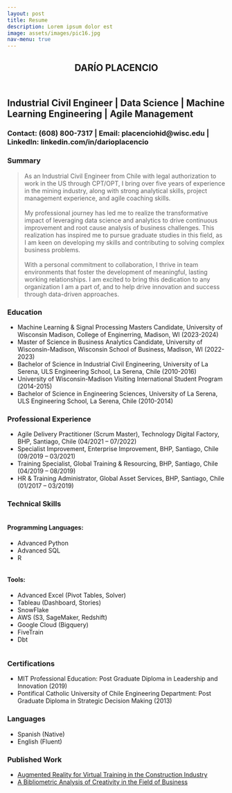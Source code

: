 ```yaml
---
layout: post
title: Resume
description: Lorem ipsum dolor est
image: assets/images/pic16.jpg
nav-menu: true
---
```


<!-- One -->
<section id="one">
	<div class="inner">
		<header class="major">
			<h1>DARÍO PLACENCIO</h1>
		</header>

<!-- Content -->
<h2 id="content">Industrial Civil Engineer | Data Science | Machine Learning Engineering | Agile Management</h2>
<h3>Contact: (608) 800-7317 | Email: placenciohid@wisc.edu | LinkedIn: linkedin.com/in/darioplacencio</h3>       
<div class="row">
    <div class="col-6 col-12-small">
        <h3>Summary</h3>
        <blockquote>As an Industrial Civil Engineer from Chile with legal authorization to work in the US through CPT/OPT, I bring over five years of experience in the mining industry, along with strong analytical skills, project management experience, and agile coaching skills.
        <br><br>     
        My professional journey has led me to realize the transformative impact of leveraging data science and analytics to drive continuous improvement and root cause analysis of business challenges. This realization has inspired me to pursue graduate studies in this field, as I am keen on developing my skills and contributing to solving complex business problems. 
        <br><br>
        With a personal commitment to collaboration, I thrive in team environments that foster the development of meaningful, lasting working relationships. I am excited to bring this dedication to any organization I am a part of, and to help drive innovation and success through data-driven approaches.</blockquote>
    </div>
    <div class="col-6 col-12-small">
        <h3>Education</h3>
        <ul>
            <li>Machine Learning & Signal Processing Masters Candidate, University of Wisconsin Madison, College of Enginerring, Madison, WI (2023-2024)</li>
            <li>Master of Science in Business Analytics Candidate, University of Wisconsin-Madison, Wisconsin School of Business, Madison, WI (2022-2023)</li>
            <li>Bachelor of Science in Industrial Civil Engineering, University of La Serena, ULS Engineering School, La Serena, Chile (2010-2016)</li>
                <li>University of Wisconsin-Madison Visiting International Student Program (2014-2015)</li>
            <li>Bachelor of Science in Engineering Sciences, University of La Serena, ULS Engineering School, La Serena, Chile (2010-2014)</li> 
        </ul>
    </div>
</div>
<div class="row">
    <div class="col-6 col-12-small">
        <h3>Professional Experience</h3>
        <ul>
            <li>Agile Delivery Practitioner (Scrum Master), Technology Digital Factory, BHP, Santiago, Chile (04/2021 – 07/2022)</li>
            <li>Specialist Improvement, Enterprise Improvement, BHP, Santiago, Chile (09/2019 – 03/2021)</li>
            <li>Training Specialist, Global Training & Resourcing, BHP, Santiago, Chile (04/2019 – 08/2019)</li>
            <li>HR & Training Administrator, Global Asset Services, BHP, Santiago, Chile (01/2017 – 03/2019)</li>
        </ul>
    </div>
    <div class="col-6 col-12-small">
        <h3>Technical Skills</h3>
        <div class="column-container">
            <div class="column">
                <h4>Programming Languages:</h4>
                <ul>
                    <li>Advanced Python</li>
                    <li>Advanced SQL</li>
                    <li>R</li>
                </ul>
            </div>
            <div class="column">
                <h4>Tools:</h4>
                <ul>
                    <li>Advanced Excel (Pivot Tables, Solver)</li>
                    <li>Tableau (Dashboard, Stories)</li>
                    <li>SnowFlake</li>
                    <li>AWS (S3, SageMaker, Redshift)</li>
                    <li>Google Cloud (Bigquery)</li>
                    <li>FiveTrain</li>
                    <li>Dbt</li>
                </ul>
            </div>
        </div>
    </div>
</div>
<div class="row">
    <div class="col-6 col-12-small">
        <h3>Certifications</h3>
        <ul>
            <li>MIT Professional Education: Post Graduate Diploma in Leadership and Innovation (2019)</li>
            <li>Pontifical Catholic University of Chile Engineering Department: Post Graduate Diploma in Strategic Decision Making (2013)</li>
        </ul>
    </div>
    <div class="col-6 col-12-small">
        <h3>Languages</h3>
        <ul>
            <li>Spanish (Native)</li>
            <li>English (Fluent)</li>
        </ul>
    </div>
</div>
<div class="row">
    <div class="col-6 col-12-small">
        <h3>Published Work</h3>
        <ul>
            <li><a href="https://content.iospress.com/articles/work/wor205049">Augmented Reality for Virtual Training in the Construction Industry</a></li>
            <li><a href="https://doi.org/10.1016/j.jbusres.2017.12.011">A Bibliometric Analysis of Creativity in the Field of Business</a></li>
        </ul>
    </div>
